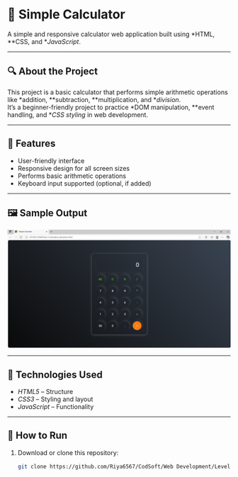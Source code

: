 # 🧮 Simple Calculator

A simple and responsive calculator web application built using *HTML, **CSS, and **JavaScript*.

---

## 🔍 About the Project

This project is a basic calculator that performs simple arithmetic operations like *addition, **subtraction, **multiplication, and **division*.  
It’s a beginner-friendly project to practice *DOM manipulation, **event handling, and **CSS styling* in web development.

---

## 🚀 Features

- User-friendly interface  
- Responsive design for all screen sizes  
- Performs basic arithmetic operations  
- Keyboard input supported (optional, if added)

---

## 🖼 Sample Output

![Calculator Preview](Calculator_Output.png)

---

## 🧩 Technologies Used

- *HTML5* – Structure  
- *CSS3* – Styling and layout  
- *JavaScript* – Functionality

---

## 📁 How to Run

1. Download or clone this repository:
   ```bash
   git clone https://github.com/Riya6567/CodSoft/Web Development/Level-1-Task-3-Calculator.git
